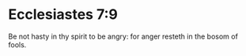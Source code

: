 # Ecclesiastes 7:9

Be not hasty in thy spirit to be angry: for anger resteth in the bosom of fools.